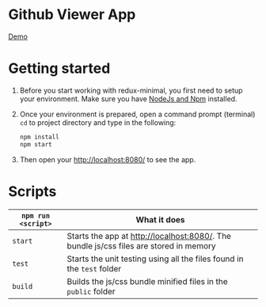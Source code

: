 # Github Viewer App

[Demo](http://redux-minimal-app.catalin-luntraru.com)

# Getting started

1. Before you start working with redux-minimal, you first need to setup your environment. Make sure you have [NodeJs and Npm](https://nodejs.org/en/download/current/) installed.
  
2. Once your environment is prepared, open a command prompt (terminal) ```cd``` to project directory and type in the following:

    ```sh
    npm install
    npm start
    ```

3. Then open your [http://localhost:8080/](http://localhost:8080/) to see the app. 

# Scripts

|`npm run <script>`|What it does|
|------------------|------------|
|`start`|Starts the app at [http://localhost:8080/](http://localhost:8080/). The bundle js/css files are stored in memory|
|`test`|Starts the unit testing using all the files found in the `test` folder|
|`build`|Builds the js/css bundle minified files in the `public` folder|

